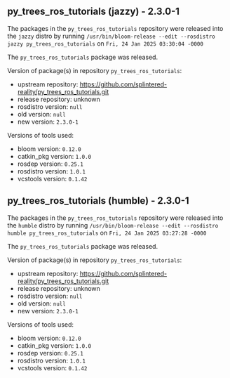 ## py_trees_ros_tutorials (jazzy) - 2.3.0-1

The packages in the `py_trees_ros_tutorials` repository were released into the `jazzy` distro by running `/usr/bin/bloom-release --edit --rosdistro jazzy py_trees_ros_tutorials` on `Fri, 24 Jan 2025 03:30:04 -0000`

The `py_trees_ros_tutorials` package was released.

Version of package(s) in repository `py_trees_ros_tutorials`:

- upstream repository: https://github.com/splintered-reality/py_trees_ros_tutorials.git
- release repository: unknown
- rosdistro version: `null`
- old version: `null`
- new version: `2.3.0-1`

Versions of tools used:

- bloom version: `0.12.0`
- catkin_pkg version: `1.0.0`
- rosdep version: `0.25.1`
- rosdistro version: `1.0.1`
- vcstools version: `0.1.42`


## py_trees_ros_tutorials (humble) - 2.3.0-1

The packages in the `py_trees_ros_tutorials` repository were released into the `humble` distro by running `/usr/bin/bloom-release --edit --rosdistro humble py_trees_ros_tutorials` on `Fri, 24 Jan 2025 03:27:28 -0000`

The `py_trees_ros_tutorials` package was released.

Version of package(s) in repository `py_trees_ros_tutorials`:

- upstream repository: https://github.com/splintered-reality/py_trees_ros_tutorials.git
- release repository: unknown
- rosdistro version: `null`
- old version: `null`
- new version: `2.3.0-1`

Versions of tools used:

- bloom version: `0.12.0`
- catkin_pkg version: `1.0.0`
- rosdep version: `0.25.1`
- rosdistro version: `1.0.1`
- vcstools version: `0.1.42`


